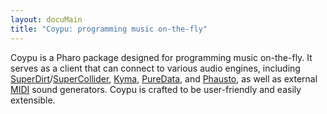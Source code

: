 ```yaml
---
layout: docuMain
title: "Coypu: programming music on-the-fly"
---
```

Coypu is a Pharo package designed for programming music on-the-fly. It serves as a client that can connect to various audio engines, including [SuperDirt](https://github.com/musikinformatik/SuperDirt)/[SuperCollider](https://supercollider.github.io/), [Kyma](https://kyma.symbolicsound.com/), 
[PureData](https://puredata.info/), and [Phausto](https://github.com/lucretiomsp/phausto), as well as external [MIDI](https://midi.org/) sound generators. Coypu is crafted to be user-friendly and easily extensible.
